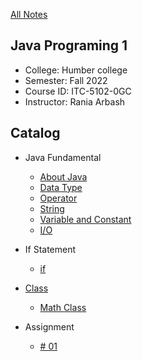 [All Notes](../index.md)

## Java Programing 1

- College: Humber college
- Semester: Fall 2022
- Course ID: ITC-5102-0GC
- Instructor: Rania Arbash

## Catalog

- Java Fundamental
    - [About Java](./fundamental/about_java.md)
    - [Data Type](./fundamental/data_type.md)
    - [Operator](./fundamental/operator.md)
    - [String](./fundamental/string.md)
    - [Variable and Constant](./fundamental/variable_and_constant.md)
    - [I/O](./fundamental/io.md)

- If Statement
    - [if](./if_statement/if.md)



- [Class](./class/class.md)
    - [Math Class](./class/class_math.md)




- Assignment
    - [# 01](./assignment/ass01.md)

